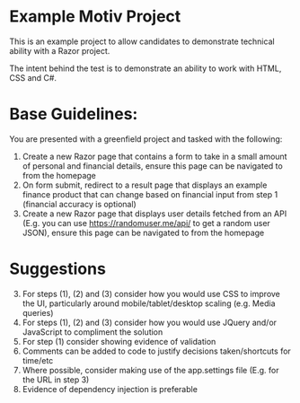 # Example Motiv Project
This is an example project to allow candidates to demonstrate technical ability with a Razor project.

The intent behind the test is to demonstrate an ability to work with HTML, CSS and C#.

# Base Guidelines:
You are presented with a greenfield project and tasked with the following:
1) Create a new Razor page that contains a form to take in a small amount of personal and financial details, ensure this page can be navigated to from the homepage
2) On form submit, redirect to a result page that displays an example finance product that can change based on financial input from step 1 (financial accuracy is optional)
3) Create a new Razor page that displays user details fetched from an API (E.g. you can use https://randomuser.me/api/ to get a random user JSON), ensure this page can be navigated to from the homepage

# Suggestions
3) For steps (1), (2) and (3) consider how you would use CSS to improve the UI, particularly around mobile/tablet/desktop scaling (e.g. Media queries)
4) For steps (1), (2) and (3) consider how you would use JQuery and/or JavaScript to compliment the solution
5) For step (1) consider showing evidence of validation
6) Comments can be added to code to justify decisions taken/shortcuts for time/etc
7) Where possible, consider making use of the app.settings file (E.g. for the URL in step 3)
8) Evidence of dependency injection is preferable

